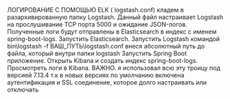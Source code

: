 ЛОГИРОВАНИЕ С ПОМОЩЬЮ ELK
( logstash.conf) кладем в разархивированную папку Logstash.
Данный файл настраивает Logstash на прослушивание TCP порта 5000 и ожидание JSON-логов. Полученные логи будут отправлены в Elasticsearch в индекс с именем spring-boot-logs.
Запустить Elasticsearch.
Запустить Logstash командой bin\logstash -f ВАШ_ПУТЬ\logstash.conf внеся абсолютный путь до файла, который внутри папки logstash
Запустить Spring Boot приложение.
Открыть Kibana и создать индекс spring-boot-logs.
Просмотреть логи в Kibana.
ВАЖНО. я использовал всю эту троицу под версией 7.13.4 т.к в новых версиях по умолчанию включена аутентификация и SSL соединение, которое долго настраивать или отключать
